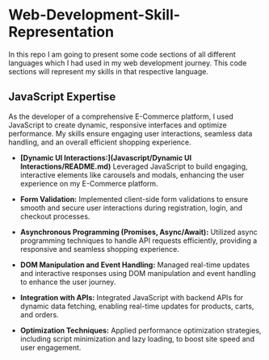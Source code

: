 # Web-Development-Skill-Representation
In this repo I am going to present some code sections of all different languages which I had used in my web development journey. This code sections will represent my skills in that respective language. 

## JavaScript Expertise
As the developer of a comprehensive E-Commerce platform, I used JavaScript to create dynamic, responsive interfaces and optimize performance. My skills ensure engaging user interactions, seamless data handling, and an overall efficient shopping experience.

- **[Dynamic UI Interactions:](Javascript/Dynamic UI Interactions/README.md)** Leveraged JavaScript to build engaging, interactive elements like carousels and modals, enhancing the user experience on my E-Commerce platform.

- **Form Validation:** Implemented client-side form validations to ensure smooth and secure user interactions during registration, login, and checkout processes.

- **Asynchronous Programming (Promises, Async/Await):** Utilized async programming techniques to handle API requests efficiently, providing a responsive and seamless shopping experience.

- **DOM Manipulation and Event Handling:** Managed real-time updates and interactive responses using DOM manipulation and event handling to enhance the user journey.

- **Integration with APIs:** Integrated JavaScript with backend APIs for dynamic data fetching, enabling real-time updates for products, carts, and orders.

- **Optimization Techniques:** Applied performance optimization strategies, including script minimization and lazy loading, to boost site speed and user engagement.
